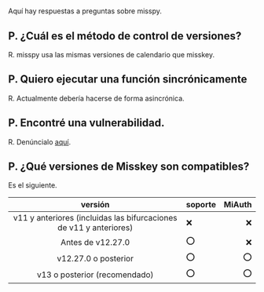 #
Aquí hay respuestas a preguntas sobre misspy.
## P. ¿Cuál es el método de control de versiones?
R. misspy usa las mismas versiones de calendario que misskey.
## P. Quiero ejecutar una función sincrónicamente
R. Actualmente debería hacerse de forma asincrónica.
## P. Encontré una vulnerabilidad.
R. Denúncialo [aquí](https://github.com/sonyakun/misspy/security/advisories/new).
## P. ¿Qué versiones de Misskey son compatibles?
Es el siguiente.

| versión | soporte | MiAuth |
| :-------------------: | ------- | -----: |
| v11 y anteriores (incluidas las bifurcaciones de v11 y anteriores) | ❌ | ❌ |
| Antes de v12.27.0 | ⭕️ | ❌ |
| v12.27.0 o posterior | ⭕️ | ⭕️ |
| v13 o posterior (recomendado) | ⭕️ | ⭕️ |